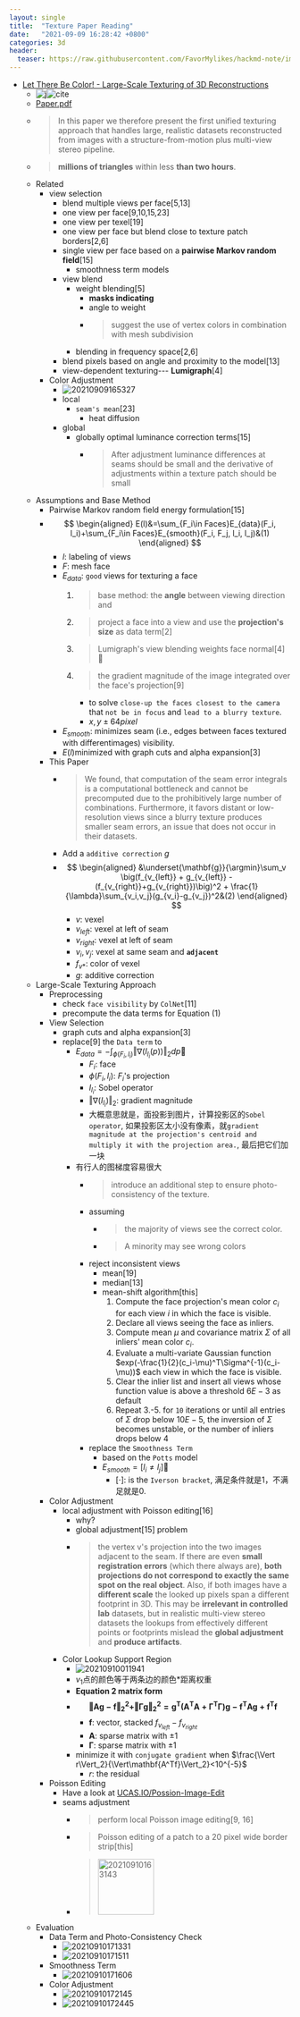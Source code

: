 ```yaml
---
layout: single
title:  "Texture Paper Reading"
date:   "2021-09-09 16:28:42 +0800"
categories: 3d
header:
  teaser: https://raw.githubusercontent.com/FavorMylikes/hackmd-note/img/img20210910164754.png
---
```


- [Let There Be Color! - Large-Scale Texturing of 3D Reconstructions](https://link.springer.com/chapter/10.1007/978-3-319-10602-1_54)
  - ![j](https://img.shields.io/badge/eccv-2014-blue?style=flat-square)![cite](https://img.shields.io/badge/cite-229-blue?style=flat-square)
  - [Paper.pdf](https://www.gcc.tu-darmstadt.de/media/gcc/papers/Waechter-2014-LTB.pdf)
  - > In this paper we therefore
present the first unified texturing approach that handles large, realistic datasets reconstructed from images with a structure-from-motion plus multi-view stereo pipeline.
  - > **millions of triangles** within less **than two hours**.
  - Related
    - view selection
      - blend multiple views per face[5,13]
      - one view per face[9,10,15,23]
      - one view per texel[19]
      - one view per face but blend close to texture patch borders[2,6]
      - single view per face based on a **pairwise Markov random field**[15]
        - smoothness term models
      - view blend
        - weight blending[5]
          - **masks indicating**
          - angle to weight
          - > suggest the use of vertex colors in combination
  with mesh subdivision
        - blending in frequency space[2,6]
      - blend pixels based on angle and proximity to the model[13]
      - view-dependent texturing--- **Lumigraph**[4]
    - Color Adjustment
      - <img src="https://raw.githubusercontent.com/FavorMylikes/hackmd-note/img/img20210909165327.png" alt="20210909165327"/>
      - local
        - `seam's mean`[23]
          - heat diffusion
      - global
        - globally optimal luminance correction terms[15]
          - > After adjustment luminance differences at seams should be small and the derivative of adjustments within a texture patch should be small
  - Assumptions and Base Method
    - Pairwise Markov random field energy formulation[15]
    - $$
        \begin{aligned}
            E(l)&=\sum_{F_i\in Faces}E_{data}(F_i, l_i)+\sum_{F_i\in Faces}E_{smooth}(F_i, F_j, l_i, l_j)&(1)
        \end{aligned}
      $$
      - $l$: labeling of views
      - $F$: mesh face
      - $E_{data}$: `good` views for texturing a face
        1. > base method: the **angle** between viewing direction and
        2. > project a face into a view and use the **projection's size** as data term[2]
        3. > Lumigraph's view blending weights face normal[4] 💩
        4. > the gradient magnitude of the image integrated over the face's projection[9]
           - to solve `close-up the faces closest to the camera`  that `not be in focus` and `lead to a blurry texture`.
           - $x,y \pm64pixel$
      - $E_{smooth}$: minimizes seam (i.e., edges between faces textured with differentimages) visibility.
      - $E(l)$minimized with graph cuts and alpha expansion[3]
    - This Paper
      - > We found, that computation of the seam error integrals is a computational bottleneck and cannot be precomputed due to the prohibitively large number of combinations. Furthermore, it favors distant or low-resolution views since a blurry texture produces smaller seam errors, an issue that does not occur in their datasets.
      - Add a `additive correction` $g$
      - $$
            \begin{aligned}
                &\underset{\mathbf{g}}{\argmin}\sum_v \big(f_{v_{left}} + g_{v_{left}} - (f_{v_{right}}+g_{v_{right}})\big)^2 + \frac{1}{\lambda}\sum_{v_i,v_j}(g_{v_i}-g_{v_j})^2&(2)
            \end{aligned}
        $$
        - $v$: vexel
        - $v_{left}$: vexel at left of seam
        - $v_{right}$: vexel at left of seam
        - $v_i,v_j$: vexel at same seam and **`adjacent`**
        - $f_{v*}$: color of vexel
        - $g$: additive correction
  - Large-Scale Texturing Approach
    - Preprocessing
      - check `face visibility` by `ColNet`[11]
      - precompute the data terms for Equation $(1)$
    - View Selection
      - graph cuts and alpha expansion[3]
      - replace[9] the `Data term` to
        - $E_{data} = -\int_{\phi(F_i,l_i)}\Vert\nabla(I_{l_i}(p))\Vert_2dp$💩
          - $F_i$: face
          - $\phi(F_i,l_i)$: $F_i$'s projection
          - $I_{l_i}$: Sobel operator
          - $\Vert\nabla(I_{l_i})\Vert_2$: gradient magnitude
          - 大概意思就是，面投影到图片，计算投影区的`Sobel operator`, 如果投影区太小没有像素，就`gradient magnitude at the projection's centroid and multiply it with the projection area.`, 最后把它们加一块
        - 有行人的图梯度容易很大
          - > introduce an additional step to ensure photo-consistency of the texture.
          - assuming
            - > the majority of views see the correct color.
            - > A minority may see wrong colors
          - reject inconsistent views
            - mean[19]
            - median[13]
            - mean-shift algorithm[this]
              1. Compute the face projection's mean color $c_i$ for each view $i$ in which the face is visible.
              2. Declare all views seeing the face as inliers.
              3. Compute mean $\mu$ and covariance matrix $\Sigma$ of all inliers' mean color $c_i$.
              4. Evaluate a multi-variate Gaussian function $exp(-\frac{1}{2}(c_i-\mu)^T\Sigma^{-1}(c_i-\mu))$ each view in which the face is visible.
              5. Clear the inlier list and insert all views whose function value is above a threshold $6E-3$ as default
              6. Repeat 3.-5. for `10` iterations or until all entries of $\Sigma$ drop below $10E-5$, the inversion of $\Sigma$ becomes unstable, or the number of inliers drops below 4
          - replace the `Smoothness Term`
            - based on the `Potts` model
            - $E_{smooth} = [l_i\neq l_j]$💩
              - $[\cdot]$: is the `Iverson bracket`, 满足条件就是1，不满足就是0.
    - Color Adjustment
      - local adjustment with Poisson editing[16]
        - why?
        - global adjustment[15] problem
        - > the vertex v's projection into the two images adjacent to the seam. If there are even **small registration errors** (which there always are), **both projections do not correspond to exactly the same spot on the real object**. Also, if both images have a **different scale** the looked up pixels span a different footprint in 3D. This may be **irrelevant in controlled lab** datasets, but in realistic multi-view stereo datasets the lookups from effectively different points or footprints mislead the **global adjustment** and **produce artifacts**.
      - Color Lookup Support Region
        - <img src="https://raw.githubusercontent.com/FavorMylikes/hackmd-note/img/img20210910011941.png" alt="20210910011941"/>
        - $v_1$点的颜色等于两条边的颜色*距离权重
        - **Equation 2 matrix form**
        - $$
            \mathbf{\Vert Ag-f\Vert_2^2+\Vert\Gamma g\Vert_2^2=g^T(A^TA+\Gamma^T\Gamma)g-f^TAg+f^Tf}
          $$
          - $\mathbf{f}$: vector, stacked $f_{v_{left}} - f_{v_{right}}$
          - $\mathbf{A}$: sparse matrix with $\pm 1$
          - $\mathbf{\Gamma}$: sparse matrix with $\pm 1$
        - minimize it with `conjugate gradient` when $\frac{\Vert r\Vert_2}{\Vert\mathbf{A^Tf}\Vert_2}<10^{-5}$
          - $r$: the residual
    - Poisson Editing
      - Have a look at [UCAS.IO/Possion-Image-Edit](https://ucas.io/3d/Possion-Image-Edit/)
      - seams adjustment
        - > perform local Poisson image editing[9, 16]
        - > Poisson editing of a patch to a 20 pixel wide border strip[this]
        - > <img src="https://raw.githubusercontent.com/FavorMylikes/hackmd-note/img/img20210910163143.png" alt="20210910163143" height="100px"/>
  - Evaluation
    - Data Term and Photo-Consistency Check
      - <img src="https://raw.githubusercontent.com/FavorMylikes/hackmd-note/img/img20210910171331.png" alt="20210910171331"/>
      - <img src="https://raw.githubusercontent.com/FavorMylikes/hackmd-note/img/img20210910171511.png" alt="20210910171511"/>
    - Smoothness Term
      - <img src="https://raw.githubusercontent.com/FavorMylikes/hackmd-note/img/img20210910171606.png" alt="20210910171606"/>
    - Color Adjustment
      - <img src="https://raw.githubusercontent.com/FavorMylikes/hackmd-note/img/img20210910172145.png" alt="20210910172145"/>
      - <img src="https://raw.githubusercontent.com/FavorMylikes/hackmd-note/img/img20210910172445.png" alt="20210910172445"/>
